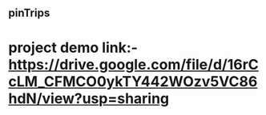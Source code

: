 ## pinTrips
# project demo link:- https://drive.google.com/file/d/16rCcLM_CFMCO0ykTY442WOzv5VC86hdN/view?usp=sharing
